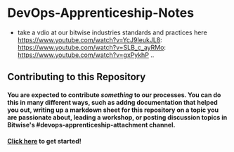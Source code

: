 # DevOps-Apprenticeship-Notes

* take a vdio at our bitwise industries standards and practices here  https://www.youtube.com/watch?v=YcJ9IeukJL8: https://www.youtube.com/watch?v=SLB_c_ayRMo: https://www.youtube.com/watch?v=gxPykhP
..

## Contributing to this Repository

#### You are expected to contribute _something_ to our processes. You can do this in many different ways, such as addng documentation that helped you out, writing up a markdown sheet for this repository on a topic you are passionate about, leading a workshop, or posting discussion topics in Bitwise's #devops-apprenticeship-attachment channel.

#### [Click here](https://docs.github.com/en/get-started/quickstart/contributing-to-projects) to get started!
